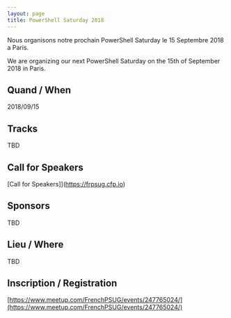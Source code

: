 ```yaml
---
layout: page
title: PowerShell Saturday 2018
---
```


Nous organisons notre prochain PowerShell Saturday le 15 Septembre 2018 a Paris.

We are organizing our next PowerShell Saturday on the 15th of September 2018 in Paris.

## Quand / When

2018/09/15

## Tracks

TBD

## Call for Speakers

[Call for Speakers]](https://frpsug.cfp.io)

## Sponsors

TBD

## Lieu / Where

TBD

## Inscription / Registration

[https://www.meetup.com/FrenchPSUG/events/247765024/](https://www.meetup.com/FrenchPSUG/events/247765024/)
